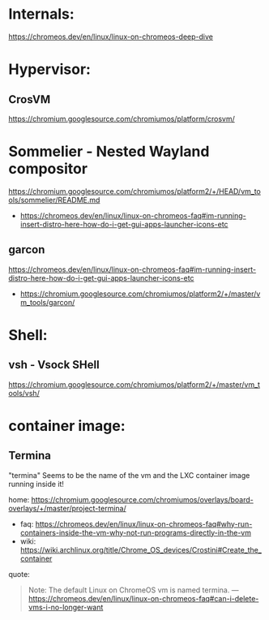 # Internals:
https://chromeos.dev/en/linux/linux-on-chromeos-deep-dive

# Hypervisor:
## CrosVM
https://chromium.googlesource.com/chromiumos/platform/crosvm/

# Sommelier - Nested Wayland compositor
https://chromium.googlesource.com/chromiumos/platform2/+/HEAD/vm_tools/sommelier/README.md
- https://chromeos.dev/en/linux/linux-on-chromeos-faq#im-running-insert-distro-here-how-do-i-get-gui-apps-launcher-icons-etc

## garcon
https://chromeos.dev/en/linux/linux-on-chromeos-faq#im-running-insert-distro-here-how-do-i-get-gui-apps-launcher-icons-etc
- https://chromium.googlesource.com/chromiumos/platform2/+/master/vm_tools/garcon/

# Shell:
## vsh - Vsock SHell
https://chromium.googlesource.com/chromiumos/platform2/+/master/vm_tools/vsh/

# container image:
## Termina
"termina" Seems to be the name of the vm and the LXC container image running inside it!

home: https://chromium.googlesource.com/chromiumos/overlays/board-overlays/+/master/project-termina/
- faq: https://chromeos.dev/en/linux/linux-on-chromeos-faq#why-run-containers-inside-the-vm-why-not-run-programs-directly-in-the-vm
- wiki: https://wiki.archlinux.org/title/Chrome_OS_devices/Crostini#Create_the_container

quote:
>Note: The default Linux on ChromeOS vm⁠ is named termina.
>—https://chromeos.dev/en/linux/linux-on-chromeos-faq#can-i-delete-vms-i-no-longer-want
